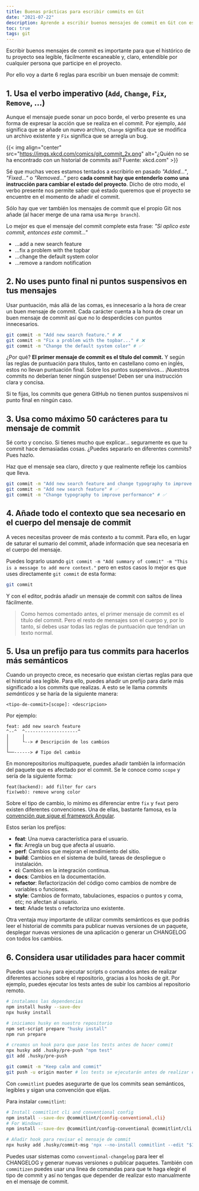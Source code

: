 ```yaml
---
title: Buenas prácticas para escribir commits en Git
date: "2021-07-22"
description: Aprende a escribir buenos mensajes de commit en Git con esta lista de buenas prácticas
toc: true
tags: git
---
```


Escribir buenos mensajes de commit es importante para que el histórico de tu proyecto sea legible, fácilmente escaneable y, claro, entendible por cualquier persona que participe en el proyecto.

Por ello voy a darte 6 reglas para escribir un buen mensaje de commit:

## 1. Usa el verbo imperativo (`Add`, `Change`, `Fix`, `Remove`, ...)

Aunque el mensaje puede sonar un poco borde, el verbo presente es una forma de expresar la acción que se realiza en el commit. Por ejemplo, `Add` significa que se añade un nuevo archivo, `Change` significa que se modifica un archivo existente y `Fix` significa que se arregla un bug.

{{< img align="center" src="https://imgs.xkcd.com/comics/git_commit_2x.png" alt="¿Quién no se ha encontrado con un historial de commits así? Fuente: xkcd.com" >}}

Sé que muchas veces estamos tentados a escribirlo en pasado _"Added..."_, _"Fixed..."_ o _"Removed..."_ pero **cada commit hay que entenderlo como una instrucción para cambiar el estado del proyecto**. Dicho de otro modo, el verbo presente nos permite saber qué estado queremos que el proyecto se encuentre en el momento de añadir el commit.

Sólo hay que ver también los mensajes de commit que el propio Git nos añade (al hacer merge de una rama usa `Merge branch`).

Lo mejor es que el mensaje del commit complete esta frase: _"Si aplico este commit, entonces este commit..."_

- ...add a new search feature
- ...fix a problem with the topbar
- ...change the default system color
- ...remove a random notification

## 2. No uses punto final ni puntos suspensivos en tus mensajes

Usar puntuación, más allá de las comas, es innecesario a la hora de crear un buen mensaje de commit. Cada carácter cuenta a la hora de crear un buen mensaje de commit así que no lo desperdicies con puntos innecesarios.

```sh
git commit -m "Add new search feature." # ❌
git commit -m "Fix a problem with the topbar..." # ❌
git commit -m "Change the default system color" # ✅
```

¿Por qué? **El primer mensaje de commit es el título del commit.** Y según las reglas de puntuación para títulos, tanto en castellano como en inglés, estos no llevan puntuación final. Sobre los puntos suspensivos... ¡Nuestros commits no deberían tener ningún suspense! Deben ser una instrucción clara y concisa.

Si te fijas, los commits que genera GitHub no tienen puntos suspensivos ni punto final en ningún caso.

## 3. Usa como máximo 50 carácteres para tu mensaje de commit

Sé corto y conciso. Si tienes mucho que explicar... seguramente es que tu commit hace demasiadas cosas. ¿Puedes separarlo en diferentes commits? Pues hazlo.

Haz que el mensaje sea claro, directo y que realmente refleje los cambios que lleva.

```sh
git commit -m "Add new search feature and change typography to improve performance" # ❌
git commit -m "Add new search feature" # ✅
git commit -m "Change typography to improve performance" # ✅
```

## 4. Añade todo el contexto que sea necesario en el cuerpo del mensaje de commit

A veces necesitas proveer de más contexto a tu commit. Para ello, en lugar de saturar el sumario del commit, añade información que sea necesaria en el cuerpo del mensaje.

Puedes lograrlo usando `git commit -m "Add summary of commit" -m "This is a message to add more context."` pero en estos casos lo mejor es que uses directamente `git commit` de esta forma:

```sh
git commit
```

Y con el editor, podrás añadir un mensaje de commit con saltos de línea fácilmente.

> Como hemos comentado antes, el primer mensaje de commit es el título del commit. Pero el resto de mensajes son el cuerpo y, por lo tanto, sí debes usar todas las reglas de puntuación que tendrían un texto normal.

## 5. Usa un prefijo para tus commits para hacerlos más semánticos

Cuando un proyecto crece, es necesario que existan ciertas reglas para que el historial sea legible. Para ello, puedes añadir un prefijo para darle más significado a los commits que realizas. A esto se le llama _commits semánticos_ y se haría de la siguiente manera:

```
<tipo-de-commit>[scope]: <descripcion>
```

Por ejemplo:

```
feat: add new search feature
^--^  ^--------------------^
│     │
│     └--> # Descripción de los cambios
│
└──------> # Tipo del cambio
```

En monorepositorios multipaquete, puedes añadir también la información del paquete que es afectado por el commit. Se le conoce como `scope` y sería de la siguiente forma:

```
feat(backend): add filter for cars
fix(web): remove wrong color
```

Sobre el tipo de cambio, lo mínimo es diferenciar entre `fix` y `feat` pero existen diferentes convenciones. Una de ellas, bastante famosa, es la [convención que sigue el framework Angular](https://github.com/angular/angular/blob/22b96b9/CONTRIBUTING.md#-commit-message-guidelines).

Estos serían los prefijos:

- **feat**: Una nueva característica para el usuario.
- **fix**: Arregla un bug que afecta al usuario.
- **perf**: Cambios que mejoran el rendimiento del sitio.
- **build**: Cambios en el sistema de build, tareas de despliegue o instalación.
- **ci**: Cambios en la integración continua.
- **docs**: Cambios en la documentación.
- **refactor**: Refactorización del código como cambios de nombre de variables o funciones.
- **style**: Cambios de formato, tabulaciones, espacios o puntos y coma, etc; no afectan al usuario.
- **test**: Añade tests o refactoriza uno existente.

Otra ventaja muy importante de utilizar commits semánticos es que podrás leer el historial de commits para publicar nuevas versiones de un paquete, desplegar nuevas versiones de una aplicación o generar un CHANGELOG con todos los cambios.

## 6. Considera usar utilidades para hacer commit

Puedes usar `husky` para ejecutar scripts o comandos antes de realizar diferentes acciones sobre el repositorio, gracias a los hooks de git. Por ejemplo, puedes ejecutar los tests antes de subir los cambios al repositorio remoto.

```sh
# instalamos las dependencias
npm install husky --save-dev
npx husky install

# iniciamos husky en nuestro repositorio
npm set-script prepare "husky install"
npm run prepare

# creamos un hook para que pase los tests antes de hacer commit
npx husky add .husky/pre-push "npm test"
git add .husky/pre-push

git commit -m "Keep calm and commit"
git push -u origin master # los tests se ejecutarán antes de realizar el push
```

Con `commitlint` puedes asegurarte de que los commits sean semánticos, legibles y sigan una convención que elijas.

Para instalar `commitlint`:

```sh
# Install commitlint cli and conventional config
npm install --save-dev @commitlint/{config-conventional,cli}
# For Windows:
npm install --save-dev @commitlint/config-conventional @commitlint/cli

# Añadir hook para revisar el mensaje de commit
npx husky add .husky/commit-msg 'npx --no-install commitlint --edit "$1"'
```

Puedes usar sistemas como `conventional-changelog` para leer el CHANGELOG y generar nuevas versiones o publicar paquetes. También con `commitizen` puedes usar una línea de comandas para que te haga elegir el tipo de commit y así no tengas que depender de realizar esto manualmente en el mensaje de commit.
